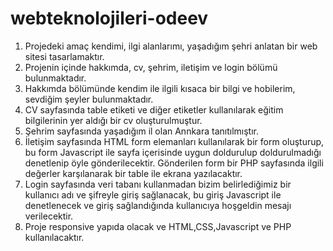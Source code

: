 # webteknolojileri-odeev
1.	Projedeki amaç kendimi, ilgi alanlarımı, yaşadığım şehri anlatan bir web sitesi tasarlamaktır.
2.	Projenin içinde hakkımda, cv, şehrim, iletişim ve login bölümü bulunmaktadır.
3.	Hakkımda bölümünde kendim ile ilgili kısaca bir bilgi ve hobilerim, sevdiğim şeyler bulunmaktadır.
4.	CV sayfasında table etiketi ve diğer etiketler kullanılarak eğitim bilgilerinin yer aldığı bir cv oluşturulmuştur.
5.	Şehrim sayfasında yaşadığım il olan Annkara tanıtılmıştır.
6.	İletişim sayfasında HTML form elemanları kullanılarak bir form oluşturup, bu form Javascript ile sayfa içerisinde uygun doldurulup doldurulmadığı denetlenip öyle gönderilecektir. Gönderilen form bir PHP sayfasında ilgili değerler karşılanarak bir table ile ekrana yazılacaktır.
7.	Login sayfasında veri tabanı kullanmadan bizim belirlediğimiz bir kullanıcı adı ve şifreyle giriş sağlanacak, bu giriş Javascript ile denetlenecek ve giriş sağlandığında kullanıcıya hoşgeldin mesajı verilecektir.
8.	Proje responsive yapıda olacak ve HTML,CSS,Javascript ve PHP kullanılacaktır. 

